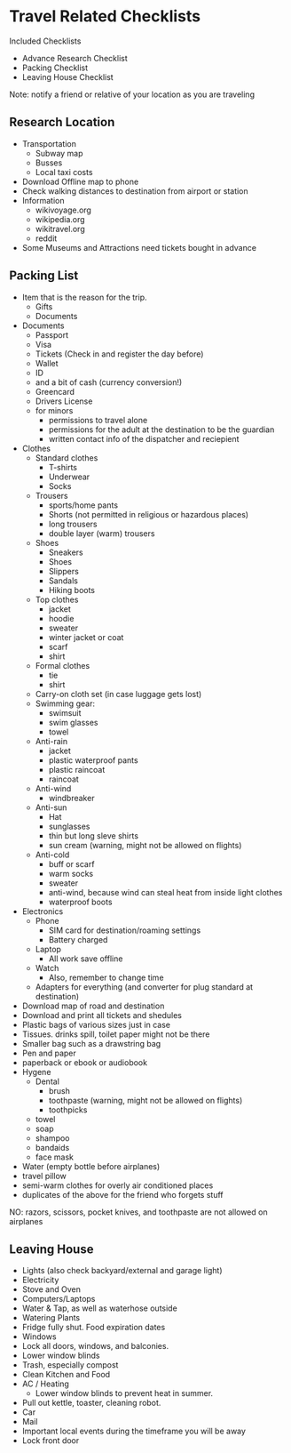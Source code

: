 Travel Related Checklists
=========================
Included Checklists
- Advance Research Checklist
- Packing Checklist
- Leaving House Checklist

Note: notify a friend or relative of your location as you are traveling

Research Location
-----------------
- Transportation
  - Subway map
  - Busses
  - Local taxi costs
- Download Offline map to phone
- Check walking distances to destination from airport or station
- Information
  - wikivoyage.org
  - wikipedia.org
  - wikitravel.org
  - reddit
- Some Museums and Attractions need tickets bought in advance

Packing List
------------
- Item that is the reason for the trip.
  - Gifts
  - Documents
- Documents
    - Passport
    - Visa
    - Tickets (Check in and register the day before)
    - Wallet
    - ID
    - and a bit of cash (currency conversion!)
    - Greencard
    - Drivers License
    - for minors
      - permissions to travel alone
      - permissions for the adult at the destination to be the guardian
      - written contact info of the dispatcher and reciepient
- Clothes
    - Standard clothes
      - T-shirts
      - Underwear
      - Socks
    - Trousers
      - sports/home pants
      - Shorts (not permitted in religious or hazardous places)
      - long trousers
      - double layer (warm) trousers
    - Shoes
      - Sneakers
      - Shoes
      - Slippers
      - Sandals
      - Hiking boots
    - Top clothes
      - jacket
      - hoodie
      - sweater
      - winter jacket or coat
      - scarf
      - shirt
    - Formal clothes
      - tie
      - shirt
    - Carry-on cloth set (in case luggage gets lost)
    - Swimming gear:
      - swimsuit
      - swim glasses
      - towel
    - Anti-rain
      - jacket
      - plastic waterproof pants
      - plastic raincoat
      - raincoat
    - Anti-wind
      - windbreaker
    - Anti-sun
      - Hat
      - sunglasses
      - thin but long sleve shirts
      - sun cream (warning, might not be allowed on flights)
    - Anti-cold
      - buff or scarf
      - warm socks
      - sweater
      - anti-wind, because wind can steal heat from inside light clothes
      - waterproof boots
- Electronics
  - Phone
    - SIM card for destination/roaming settings
    - Battery charged
  - Laptop
    - All work save offline
  - Watch
    - Also, remember to change time
  - Adapters for everything (and converter for plug standard at destination)
- Download map of road and destination
- Download and print all tickets and shedules
- Plastic bags of various sizes just in case
- Tissues. drinks spill, toilet paper might not be there
- Smaller bag such as a drawstring bag
- Pen and paper
- paperback or ebook or audiobook
- Hygene
  - Dental
    - brush
    - toothpaste (warning, might not be allowed on flights)
    - toothpicks
  - towel
  - soap
  - shampoo
  - bandaids
  - face mask
- Water (empty bottle before airplanes)
- travel pillow
- semi-warm clothes for overly air conditioned places
- duplicates of the above for the friend who forgets stuff

NO: razors, scissors, pocket knives, and toothpaste are not allowed on airplanes

Leaving House
-------------
- Lights (also check backyard/external and garage light)
- Electricity
- Stove and Oven
- Computers/Laptops
- Water & Tap, as well as waterhose outside
- Watering Plants
- Fridge fully shut. Food expiration dates
- Windows
- Lock all doors, windows, and balconies.
- Lower window blinds
- Trash, especially compost
- Clean Kitchen and Food
- AC / Heating
  - Lower window blinds to prevent heat in summer.
- Pull out kettle, toaster, cleaning robot.
- Car
- Mail
- Important local events during the timeframe you will be away
- Lock front door
